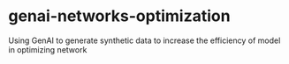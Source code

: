 # genai-networks-optimization
Using GenAI to generate synthetic data to increase the efficiency of model in optimizing network
